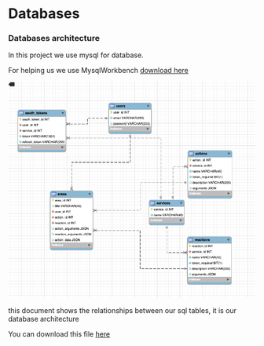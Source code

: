 # Databases

### Databases architecture

In this project we use mysql for database.

For helping us we use MysqlWorkbench [download here]("https://www.mysql.com/products/workbench/")

![](../assets/backend/diagram-sql.png)

this document shows the relationships between our sql tables, it is our database architecture 

You can download this file [here]("https://gitlab.com/epitech-it-2025/benjamin/area-21/-/tree/main/backend/sql")

